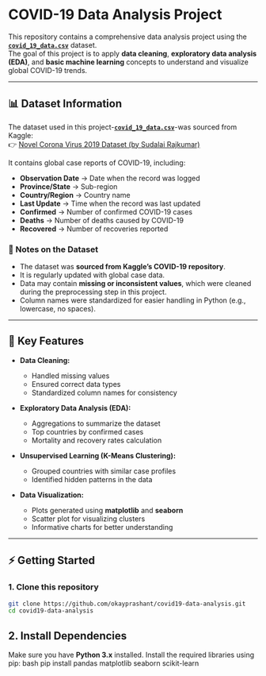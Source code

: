 # COVID-19 Data Analysis Project

This repository contains a comprehensive data analysis project using the **[`covid_19_data.csv`](./covid_19_data.csv)** dataset.  
The goal of this project is to apply **data cleaning**, **exploratory data analysis (EDA)**, and **basic machine learning** concepts to understand and visualize global COVID-19 trends.

---

## 📊 Dataset Information

The dataset used in this project-**[`covid_19_data.csv`](./covid_19_data.csv)**-was sourced from Kaggle:  
👉 [Novel Corona Virus 2019 Dataset (by Sudalai Rajkumar)](https://www.kaggle.com/datasets/sudalairajkumar/novel-corona-virus-2019-dataset)

It contains global case reports of COVID-19, including:

- **Observation Date** → Date when the record was logged  
- **Province/State** → Sub-region
- **Country/Region** → Country name  
- **Last Update** → Time when the record was last updated  
- **Confirmed** → Number of confirmed COVID-19 cases  
- **Deaths** → Number of deaths caused by COVID-19  
- **Recovered** → Number of recoveries reported  

### 📌 Notes on the Dataset
- The dataset was **sourced from Kaggle’s COVID-19 repository**.  
- It is regularly updated with global case data.  
- Data may contain **missing or inconsistent values**, which were cleaned during the preprocessing step in this project.  
- Column names were standardized for easier handling in Python (e.g., lowercase, no spaces).  

---

## 🚀 Key Features

- **Data Cleaning:**  
  - Handled missing values  
  - Ensured correct data types  
  - Standardized column names for consistency  

- **Exploratory Data Analysis (EDA):**  
  - Aggregations to summarize the dataset  
  - Top countries by confirmed cases  
  - Mortality and recovery rates calculation  

- **Unsupervised Learning (K-Means Clustering):**  
  - Grouped countries with similar case profiles  
  - Identified hidden patterns in the data  

- **Data Visualization:**  
  - Plots generated using **matplotlib** and **seaborn**  
  - Scatter plot for visualizing clusters  
  - Informative charts for better understanding  

---

## ⚡ Getting Started

### 1. Clone this repository
```bash
git clone https://github.com/okayprashant/covid19-data-analysis.git
cd covid19-data-analysis
```
## 2. Install Dependencies

Make sure you have **Python 3.x** installed. Install the required libraries using pip:
bash
pip install pandas matplotlib seaborn scikit-learn
